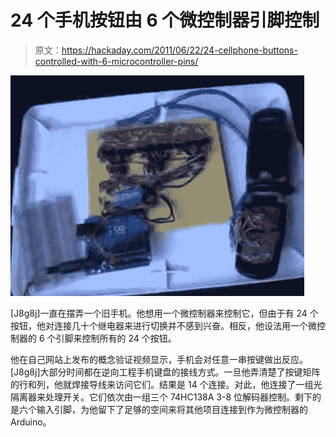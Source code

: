 # 24 个手机按钮由 6 个微控制器引脚控制

> 原文：<https://hackaday.com/2011/06/22/24-cellphone-buttons-controlled-with-6-microcontroller-pins/>

![](img/ba2a9de4cddb9eef9e3e091d4d41a30d.png "6-pins-control-24-buttons")

[J8g8j]一直在摆弄一个旧手机。他想用一个微控制器来控制它，但由于有 24 个按钮，他对连接几十个继电器来进行切换并不感到兴奋。相反，他设法用一个微控制器的 6 个引脚来控制所有的 24 个按钮。

他在自己网站上发布的概念验证视频显示，手机会对任意一串按键做出反应。[J8g8j]大部分时间都在逆向工程手机键盘的接线方式。一旦他弄清楚了按键矩阵的行和列，他就焊接导线来访问它们。结果是 14 个连接。对此，他连接了一组光隔离器来处理开关。它们依次由一组三个 74HC138A 3-8 位解码器控制。剩下的是六个输入引脚，为他留下了足够的空间来将其他项目连接到作为微控制器的 Arduino。